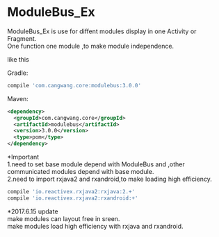 # ModuleBus_Ex
ModuleBus_Ex is use for diffent modules display in one Activity or Fragment.<br>
One function one module ,to make module independence.<br>

like this


Gradle:
```gradle
compile 'com.cangwang.core:modulebus:3.0.0'
```

Maven:
```xml
<dependency>
  <groupId>com.cangwang.core</groupId>
  <artifactId>modulebus</artifactId>
  <version>3.0.0</version>
  <type>pom</type>
</dependency>
```

*Important<br/>
1.need to set base module depend with ModuleBus and ,other communicated modules depend with base module.<br/>
2.need to import rxjava2 and rxandroid,to make loading high efficiency.<br/>

```gradle
compile 'io.reactivex.rxjava2:rxjava:2.+'
compile 'io.reactivex.rxjava2:rxandroid:+'
```


*2017.6.15 update <br/>
make modules can layout free in sreen.<br/>
make modules load high efficiency with rxjava and rxandroid.<br/>
